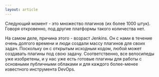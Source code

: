 ```yaml
---
layout: article
---
```

Следующий момент - это множество плагинов (их более 1000 штук). Говоря откровенно, под другие платформы такого количества нет.

На самом деле, причина этого - возраст Jenkins. Он с нами в течение очень долгого времени и люди создали массу плагинов для своих задач. Поскольку он с открытым исходным кодом, любой может создавать плагины под свою задачу. Соответственно, все велосипеды уже изобретены, и у нас уже есть готовые плагины для работы с основными публичными облаками и для каждого более-менее известного инструмента DevOps.
